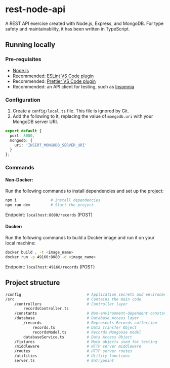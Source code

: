 # rest-node-api

A REST API exercise created with Node.js, Express, and MongoDB. For type safety and maintainability, it has been written in TypeScript.

## Running locally

### Pre-requisites

- [Node.js](https://developer.mozilla.org/en-US/docs/Learn/Server-side/Express_Nodejs/development_environment)
- Recommended: [ESLint VS Code plugin](https://marketplace.visualstudio.com/items?itemName=dbaeumer.vscode-eslint)
- Recommended: [Prettier VS Code plugin](https://marketplace.visualstudio.com/items?itemName=esbenp.prettier-vscode)
- Recommended: an API client for testing, such as [Insomnia](https://insomnia.rest/)

### Configuration

1. Create a `config/local.ts` file. This file is ignored by Git.
2. Add the following to it, replacing the value of `mongodb.uri` with your MongoDB server URI.

```typescript
export default {
  port: 8080,
  mongodb: {
    uri: 'INSERT_MONGODB_SERVER_URI'
  }
};
```

### Commands

#### Non-Docker:

Run the following commands to install dependencies and set up the project:

```bash
npm i               # Install dependencies
npm run dev         # Start the project
```

Endpoint: `localhost:8080/records` (POST)

#### Docker:

Run the following commands to build a Docker image and run it on your local machine:

```bash
docker build . -t <image_name>
docker run -p 49160:8080 -d <image_name>
```

Endpoint: `localhost:49160/records` (POST)

## Project structure

```bash
/config                             # Application secrets and environment-dependent           configurations go here
/src                                # Contains the main code
    /controllers                    # Controller layer
        recordsController.ts
    /constants                      # Non-environment-dependent constants
    /database                       # Database Access layer
        /records                    # Represents Records collection
            records.ts              # Data Transfer Object
            recordsModel.ts         # Records Mongoose model
        databaseService.ts          # Data Access Object
    /fixtures                       # Mock objects used for testing
    /middleware                     # HTTP server middleware
    /routes                         # HTTP server routes
    /utilities                      # Utility functions
    server.ts                       # Entrypoint
```
